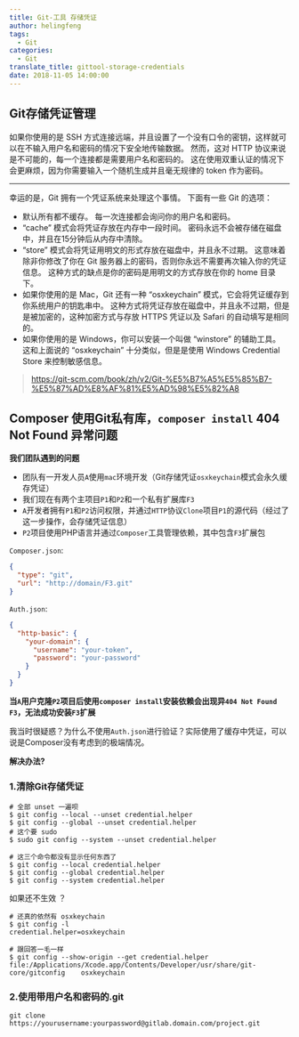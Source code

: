 ```yaml
---
title: Git-工具 存储凭证
author: helingfeng
tags:
  - Git
categories:
  - Git
translate_title: gittool-storage-credentials
date: 2018-11-05 14:00:00
---
```


## Git存储凭证管理

如果你使用的是 SSH 方式连接远端，并且设置了一个没有口令的密钥，这样就可以在不输入用户名和密码的情况下安全地传输数据。 然而，这对 HTTP 协议来说是不可能的，每一个连接都是需要用户名和密码的。 这在使用双重认证的情况下会更麻烦，因为你需要输入一个随机生成并且毫无规律的 token 作为密码。

---
幸运的是，Git 拥有一个凭证系统来处理这个事情。 下面有一些 Git 的选项：

- 默认所有都不缓存。 每一次连接都会询问你的用户名和密码。
- “cache” 模式会将凭证存放在内存中一段时间。 密码永远不会被存储在磁盘中，并且在15分钟后从内存中清除。
- “store” 模式会将凭证用明文的形式存放在磁盘中，并且永不过期。 这意味着除非你修改了你在 Git 服务器上的密码，否则你永远不需要再次输入你的凭证信息。 这种方式的缺点是你的密码是用明文的方式存放在你的 home 目录下。
- 如果你使用的是 Mac，Git 还有一种 “osxkeychain” 模式，它会将凭证缓存到你系统用户的钥匙串中。 这种方式将凭证存放在磁盘中，并且永不过期，但是是被加密的，这种加密方式与存放 HTTPS 凭证以及 Safari 的自动填写是相同的。
- 如果你使用的是 Windows，你可以安装一个叫做 “winstore” 的辅助工具。 这和上面说的 “osxkeychain” 十分类似，但是是使用 Windows Credential Store 来控制敏感信息。

> https://git-scm.com/book/zh/v2/Git-%E5%B7%A5%E5%85%B7-%E5%87%AD%E8%AF%81%E5%AD%98%E5%82%A8

## Composer 使用Git私有库，`composer install` 404 Not Found 异常问题

**我们团队遇到的问题**

- 团队有一开发人员`A`使用`mac`环境开发（Git存储凭证`osxkeychain`模式会永久缓存凭证）
- 我们现在有两个主项目`P1`和`P2`和一个私有扩展库`F3`
- `A`开发者拥有`P1`和`P2`访问权限，并通过`HTTP`协议`Clone`项目`P1`的源代码（经过了这一步操作，会存储凭证信息）
- `P2`项目使用PHP语言并通过`Composer`工具管理依赖，其中包含`F3`扩展包

`Composer.json`:
```json
{
  "type": "git",
  "url": "http://domain/F3.git"
}
```

`Auth.json`:
```json
{
  "http-basic": {
    "your-domain": {
      "username": "your-token",
      "password": "your-password"
    }
  }
}
```

**当`A`用户克隆`P2`项目后使用`composer install`安装依赖会出现异`404 Not Found F3`，无法成功安装`F3`扩展**

我当时很疑惑？为什么不使用`Auth.json`进行验证？实际使用了缓存中凭证，可以说是Composer没有考虑到的极端情况。

**解决办法?**

### 1.清除Git存储凭证

```shell
# 全部 unset 一遍呗
$ git config --local --unset credential.helper
$ git config --global --unset credential.helper
# 这个要 sudo
$ sudo git config --system --unset credential.helper

# 这三个命令都没有显示任何东西了
$ git config --local credential.helper
$ git config --global credential.helper
$ git config --system credential.helper
```

如果还不生效 ？

```shell
# 还真的依然有 osxkeychain
$ git config -l
credential.helper=osxkeychain

# 跟回答一毛一样
$ git config --show-origin --get credential.helper
file:/Applications/Xcode.app/Contents/Developer/usr/share/git-core/gitconfig    osxkeychain

```

### 2.使用带用户名和密码的.git 

```shell
git clone https://yourusername:yourpassword@gitlab.domain.com/project.git
```










